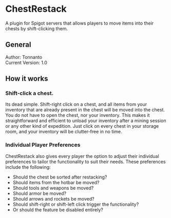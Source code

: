 # ChestRestack
A plugin for Spigot servers that allows players to move items into their chests by shift-clicking them.


## General
Author: Tonnanto  
Current Version: 1.0


## How it works
### Shift-click a chest.
Its dead simple. 
Shift-right click on a chest, and all items from your inventory that are already present in the chest will be moved into the chest. 
You do not have to open the chest, nor your inventory.
This makes it straightforward and efficient to unload your inventory after a mining session or any other kind of expedition. 
Just click on every chest in your storage room, and your inventory will be clutter-free in no time.

### Individual Player Preferences
ChestRestack also gives every player the option to adjust their individual preferences to tailor the functionality to suit their needs.
These preferences include the following:
- Should the chest be sorted after restacking?
- Should items from the hotbar be moved?
- Should tools and weapons be moved?
- Should armor be moved?
- Should arrows and rockets be moved?
- Should shift-right or shift-left click trigger the functionality?
- Or should the feature be disabled entirely?

